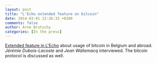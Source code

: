```yaml
---
layout: post
title: "L'Echo extended feature on bitcoin"
date: 2014-03-01 22:26:33 +0100
comments: false
author: Arne Brutschy
categories: [In the press]
---
```

[Extended feature in L'Echo](http://www.lecho.be/r/t/1/id/9473272) about usage of bitcoin in Belgium and abroad. *Jérémie Dubois-Lacoste* and *Jean Wallemacq* interviewed. The bitcoin protocol is discussed as well.
